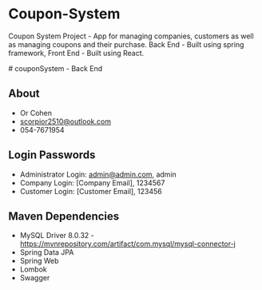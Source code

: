 # Coupon-System
Coupon System Project - App for managing companies, customers as well as managing coupons and their purchase. Back End - Built using spring framework, Front End - Built using React.

﻿# couponSystem - Back End

## About
* Or Cohen
* scorpior2510@outlook.com
* 054-7671954

## Login Passwords
* Administrator Login: admin@admin.com, admin
* Company Login: [Company Email], 1234567
* Customer Login: [Customer Email], 123456

## Maven Dependencies
* MySQL Driver 8.0.32 - https://mvnrepository.com/artifact/com.mysql/mysql-connector-j
* Spring Data JPA
* Spring Web
* Lombok
* Swagger
